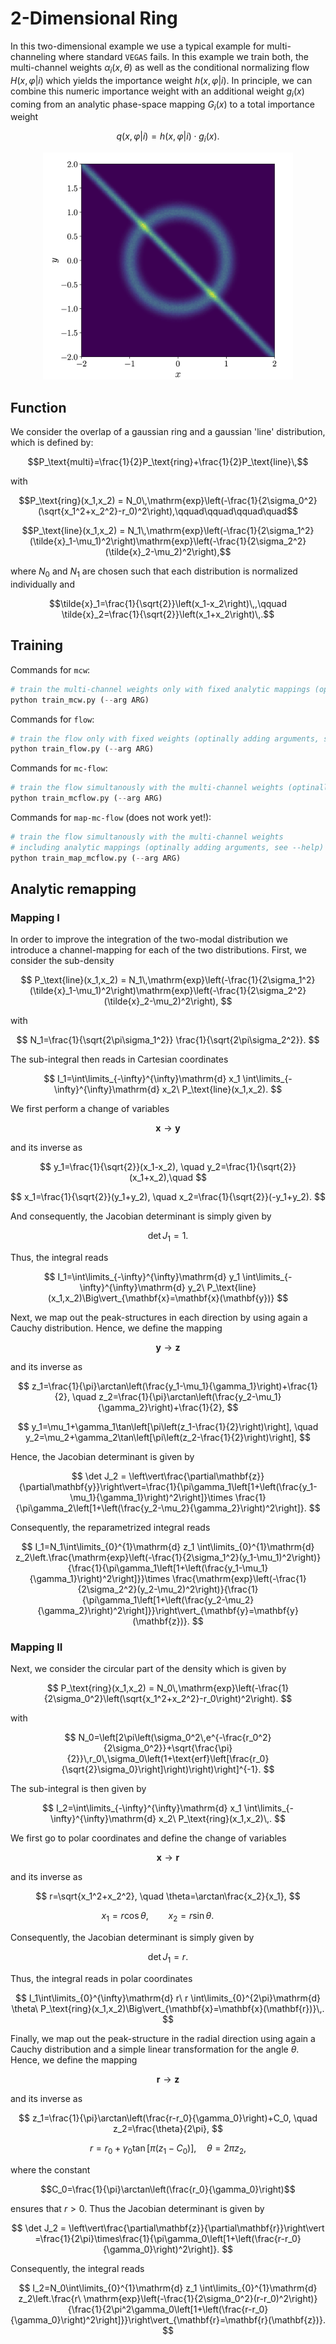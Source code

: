 # 2-Dimensional Ring

In this two-dimensional example we use a typical example
for multi-channeling where standard `VEGAS` fails. In this example we train both, the multi-channel weights $\alpha_i(x,\theta)$ 
as well as the conditional normalizing flow $H(x,\varphi\vert i)$ which yields the importance weight $h(x,\varphi\vert i)$. 
In principle, we can combine this numeric importance weight with an additional weight $g_i(x)$ coming from an analytic phase-space mapping
$G_i(x)$ to a total importance weight

$$ q(x,\varphi\vert i) = h(x,\varphi\vert i)\cdot g_i(x).$$

<div align="center">
<img src="circle.png" width="400">
</div>

## Function

We consider the overlap of a gaussian ring and a gaussian 'line' distribution, which is defined by:

```math
P_\text{multi}=\frac{1}{2}P_\text{ring}+\frac{1}{2}P_\text{line}\,
```

with

```math
P_\text{ring}(x_1,x_2) = N_0\,\mathrm{exp}\left(-\frac{1}{2\sigma_0^2}(\sqrt{x_1^2+x_2^2}-r_0)^2\right),\qquad\qquad\qquad\quad
```
```math
P_\text{line}(x_1,x_2) = N_1\,\mathrm{exp}\left(-\frac{1}{2\sigma_1^2}(\tilde{x}_1-\mu_1)^2\right)\mathrm{exp}\left(-\frac{1}{2\sigma_2^2}(\tilde{x}_2-\mu_2)^2\right),
```

where $N_0$ and $N_1$ are chosen such that each distribution is normalized individually and

```math
\tilde{x}_1=\frac{1}{\sqrt{2}}\left(x_1-x_2\right)\,,\qquad \tilde{x}_2=\frac{1}{\sqrt{2}}\left(x_1+x_2\right)\,.
```

## Training

Commands for `mcw`:

```python
# train the multi-channel weights only with fixed analytic mappings (optinally adding arguments, see --help)
python train_mcw.py (--arg ARG)
```

Commands for `flow`:

```python
# train the flow only with fixed weights (optinally adding arguments, see --help)
python train_flow.py (--arg ARG)
```

Commands for `mc-flow`:

```python
# train the flow simultanously with the multi-channel weights (optinally adding arguments, see --help)
python train_mcflow.py (--arg ARG)
```

Commands for `map-mc-flow` (does not work yet!):

```python
# train the flow simultanously with the multi-channel weights 
# including analytic mappings (optinally adding arguments, see --help)
python train_map_mcflow.py (--arg ARG)
```

## Analytic remapping

### Mapping I

In order to improve the integration of the two-modal distribution we introduce a channel-mapping for each of the two distributions. First, we consider the sub-density

$$
P_\text{line}(x_1,x_2) = N_1\,\mathrm{exp}\left(-\frac{1}{2\sigma_1^2}(\tilde{x}_1-\mu_1)^2\right)\mathrm{exp}\left(-\frac{1}{2\sigma_2^2}(\tilde{x}_2-\mu_2)^2\right),
$$

with

$$
N_1=\frac{1}{\sqrt{2\pi\sigma_1^2}} \frac{1}{\sqrt{2\pi\sigma_2^2}}.
$$

The sub-integral then reads in Cartesian coordinates

$$
I_1=\int\limits_{-\infty}^{\infty}\mathrm{d} x_1 \int\limits_{-\infty}^{\infty}\mathrm{d} x_2\ P_\text{line}(x_1,x_2).
$$

We first perform a change of variables 

$$\mathbf{x}\to \mathbf{y}$$ 

and its inverse as

$$
y_1=\frac{1}{\sqrt{2}}(x_1-x_2), \quad y_2=\frac{1}{\sqrt{2}}(x_1+x_2),\quad
$$

$$
x_1=\frac{1}{\sqrt{2}}(y_1+y_2), \quad x_2=\frac{1}{\sqrt{2}}(-y_1+y_2).
$$

And consequently, the Jacobian determinant is simply given by 

$$\det J_1=1.$$ 

Thus, the integral reads

$$
I_1=\int\limits_{-\infty}^{\infty}\mathrm{d} y_1 \int\limits_{-\infty}^{\infty}\mathrm{d} y_2\ P_\text{line}(x_1,x_2)\Big\vert_{\mathbf{x}=\mathbf{x}(\mathbf{y})}
$$

Next, we map out the peak-structures in each direction by using again a Cauchy distribution. Hence, we define the mapping 

$$\mathbf{y}\to\mathbf{z}$$ 

and its inverse as

$$
 z_1=\frac{1}{\pi}\arctan\left(\frac{y_1-\mu_1}{\gamma_1}\right)+\frac{1}{2}, \quad z_2=\frac{1}{\pi}\arctan\left(\frac{y_2-\mu_1}{\gamma_2}\right)+\frac{1}{2},
$$

$$
y_1=\mu_1+\gamma_1\tan\left[\pi\left(z_1-\frac{1}{2}\right)\right], \quad y_2=\mu_2+\gamma_2\tan\left[\pi\left(z_2-\frac{1}{2}\right)\right],
$$

Hence, the Jacobian determinant is given by

$$
\det J_2 = \left\vert\frac{\partial\mathbf{z}}{\partial\mathbf{y}}\right\vert=\frac{1}{\pi\gamma_1\left[1+\left(\frac{y_1-\mu_1}{\gamma_1}\right)^2\right]}\times \frac{1}{\pi\gamma_2\left[1+\left(\frac{y_2-\mu_2}{\gamma_2}\right)^2\right]}.
$$

Consequently, the reparametrized integral reads

$$
I_1=N_1\int\limits_{0}^{1}\mathrm{d} z_1 \int\limits_{0}^{1}\mathrm{d} z_2\left.\frac{\mathrm{exp}\left(-\frac{1}{2\sigma_1^2}(y_1-\mu_1)^2\right)}{\frac{1}{\pi\gamma_1\left[1+\left(\frac{y_1-\mu_1}{\gamma_1}\right)^2\right]}}\times \frac{\mathrm{exp}\left(-\frac{1}{2\sigma_2^2}(y_2-\mu_2)^2\right)}{\frac{1}{\pi\gamma_1\left[1+\left(\frac{y_2-\mu_2}{\gamma_2}\right)^2\right]}}\right\vert_{\mathbf{y}=\mathbf{y}(\mathbf{z})}.
$$

### Mapping II

Next, we consider the circular part of the density which is given by

$$
P_\text{ring}(x_1,x_2) = N_0\,\mathrm{exp}\left(-\frac{1}{2\sigma_0^2}\left(\sqrt{x_1^2+x_2^2}-r_0\right)^2\right).
$$

with

$$
N_0=\left[2\pi\left(\sigma_0^2\,e^{-\frac{r_0^2}{2\sigma_0^2}}+\sqrt{\frac{\pi}{2}}\,r_0\,\sigma_0\left(1+\text{erf}\left[\frac{r_0}{\sqrt{2}\sigma_0}\right]\right)\right)\right]^{-1}.
$$

The sub-integral is then given by

$$
I_2=\int\limits_{-\infty}^{\infty}\mathrm{d} x_1 \int\limits_{-\infty}^{\infty}\mathrm{d} x_2\ P_\text{ring}(x_1,x_2)\,.
$$

We first go to polar coordinates and define the change of variables 

$$\mathbf{x}\to\mathbf{r}$$

and its inverse as

$$
r=\sqrt{x_1^2+x_2^2}, \quad \theta=\arctan\frac{x_2}{x_1},
$$

$$
x_1=r\cos\theta, \qquad x_2=r\sin\theta.\quad\quad
$$

Consequently, the Jacobian determinant is simply given by 

$$\det J_1=r.$$ 

Thus, the integral reads in polar coordinates

$$
I_1\int\limits_{0}^{\infty}\mathrm{d} r\ r \int\limits_{0}^{2\pi}\mathrm{d} \theta\ P_\text{ring}(x_1,x_2)\Big\vert_{\mathbf{x}=\mathbf{x}(\mathbf{r})}\,.
$$

Finally, we map out the peak-structure in the radial direction using again a Cauchy distribution and a simple linear transformation for the angle $\theta$. Hence, we define the mapping 

$$\mathbf{r}\to\mathbf{z}$$ 

and its inverse as

$$
z_1=\frac{1}{\pi}\arctan\left(\frac{r-r_0}{\gamma_0}\right)+C_0, \quad z_2=\frac{\theta}{2\pi},
$$

$$
r=r_0+\gamma_0\tan\left[\pi\left(z_1-C_0\right)\right], \quad \theta=2\pi z_2,
$$

where the constant 

$$C_0=\frac{1}{\pi}\arctan\left(\frac{r_0}{\gamma_0}\right)$$

ensures that $r>0$. Thus the Jacobian determinant is given by

$$
\det J_2 = \left\vert\frac{\partial\mathbf{z}}{\partial\mathbf{r}}\right\vert
=\frac{1}{2\pi}\times\frac{1}{\pi\gamma_0\left[1+\left(\frac{r-r_0}{\gamma_0}\right)^2\right]}.
$$

Consequently, the integral reads

$$
I_2=N_0\int\limits_{0}^{1}\mathrm{d} z_1 \int\limits_{0}^{1}\mathrm{d} z_2\left.\frac{r\ \mathrm{exp}\left(-\frac{1}{2\sigma_0^2}(r-r_0)^2\right)}{\frac{1}{2\pi^2\gamma_0\left[1+\left(\frac{r-r_0}{\gamma_0}\right)^2\right]}}\right\vert_{\mathbf{r}=\mathbf{r}(\mathbf{z})}.
$$
   
   
